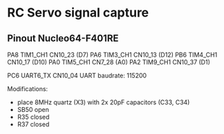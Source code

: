 # RC Servo signal capture

## Pinout Nucleo64-F401RE

PA8 TIM1_CH1 CN10_23 (D7)
PA6 TIM3_CH1 CN10_13 (D12)
PB6 TIM4_CH1 CN10_17 (D10)
PA0 TIM5_CH1 CN7_28  (A0)
PA2 TIM9_CH1 CN10_37 (D1)

PC6 UART6_TX CN10_04
UART baudrate: 115200

Modifications:
- place 8MHz quartz (X3) with 2x 20pF capacitors (C33, C34)
- SB50 open
- R35 closed
- R37 closed
